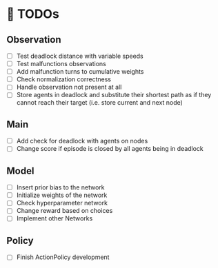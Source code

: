 # :memo: TODOs

## Observation

* [ ] Test deadlock distance with variable speeds
* [ ] Test malfunctions observations
* [ ] Add malfunction turns to cumulative weights
* [ ] Check normalization correctness
* [ ] Handle observation not present at all
* [ ] Store agents in deadlock and substitute their shortest path as if they cannot reach their target (i.e. store current and next node)

## Main

* [ ] Add check for deadlock with agents on nodes
* [ ] Change score if episode is closed by all agents being in deadlock

## Model

* [ ] Insert prior bias to the network
* [ ] Initialize weights of the network
* [ ] Check hyperparameter network
* [ ] Change reward based on choices
* [ ] Implement other Networks

## Policy

* [ ] Finish ActionPolicy development
